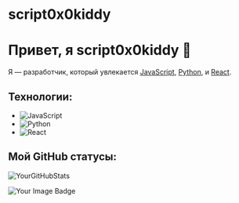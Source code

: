 # script0x0kiddy
# Привет, я script0x0kiddy 👋

Я — разработчик, который увлекается [JavaScript](https://developer.mozilla.org/en-US/docs/Web/JavaScript), [Python](https://www.python.org/), и [React](https://reactjs.org/).

## Технологии:
- ![JavaScript](https://img.shields.io/badge/JavaScript-%23323330?style=flat&logo=javascript&logoColor=%23F7DF1E)
- ![Python](https://img.shields.io/badge/Python-%23323330?style=flat&logo=python&logoColor=%23F7DF1E)
- ![React](https://img.shields.io/badge/React-%23323330?style=flat&logo=react&logoColor=%23F7DF1E)

## Мой GitHub статусы:
![YourGitHubStats](https://github-readme-stats.vercel.app/api?username=yourusername&show_icons=true&hide_title=true&count_private=true&hide=prs)


<img src="https://tryhackme-badges.s3.amazonaws.com/script0x0kiddy.png" alt="Your Image Badge" />
